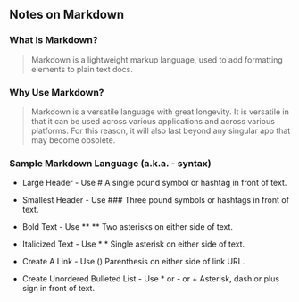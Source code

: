 ## Notes on Markdown
### What Is Markdown?
> Markdown is a lightweight markup language, used to add formatting elements to plain text docs.
### Why Use Markdown?
>Markdown is a versatile language with great longevity. It is versatile in that it can be used across various applications and across various platforms. For this reason, it will also last beyond any singular app that may become obsolete. 
### Sample Markdown Language \(a.k.a. - syntax\)
* Large Header \- Use \#  A single pound symbol or hashtag in front of text.
     
* Smallest Header \- Use \###  Three pound symbols or hashtags in front of text.
     
* Bold Text \- Use \** \**  Two asterisks on either side of text.
* Italicized Text \- Use \* \*  Single asterisk on either side of text.
* Create A Link \- Use \(\) Parenthesis on either side of link URL.
* Create Unordered Bulleted List \- Use \* or \- or \+ Asterisk, dash or plus sign in front of text.

